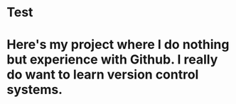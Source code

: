 # Test

# Here's my project where I do nothing but experience with Github. I really do want to learn version control systems.
